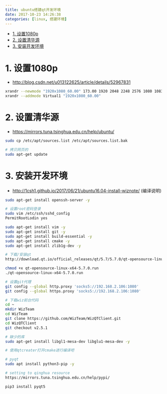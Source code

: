 ```yaml
---
title: ubuntu搭建qt开发环境
date: 2017-10-23 14:26:38
categories: [linux, 搭建环境]
---
```


<!-- TOC -->

- [1. 设置1080p](#1-%E8%AE%BE%E7%BD%AE1080p)
- [2. 设置清华源](#2-%E8%AE%BE%E7%BD%AE%E6%B8%85%E5%8D%8E%E6%BA%90)
- [3. 安装开发环境](#3-%E5%AE%89%E8%A3%85%E5%BC%80%E5%8F%91%E7%8E%AF%E5%A2%83)

<!-- /TOC -->

# 1. 设置1080p
* http://blog.csdn.net/u013122625/article/details/52967831

```bash
xrandr --newmode "1920x1080_60.00" 173.00 1920 2048 2248 2576 1080 1083 1088 1120 -hsync +vsync
xrandr --addmode Virtual1 "1920x1080_60.00"
```


# 2. 设置清华源
* https://mirrors.tuna.tsinghua.edu.cn/help/ubuntu/

```bash
sudo cp /etc/apt/sources.list /etc/apt/sources.list.bak

# 拷贝网页的
sudo apt-get update
```

# 3. 安装开发环境
* http://1csh1.github.io/2017/06/21/ubuntu16.04-install-wiznote/ (编译说明)

```bash
sudo apt-get install openssh-server -y

# 设置root密码登录
sudo vim /etc/ssh/sshd_config
PermitRootLodin yes

sudo apt-get install vim -y
sudo apt-get install git -y
sudo apt-get install build-essential -y
sudo apt-get install cmake -y
sudo apt-get install zlib1g-dev -y

# 下载/安装qt
http://download.qt.io/official_releases/qt/5.7/5.7.0/qt-opensource-linux-x64-5.7.0.run

chmod +x qt-opensource-linux-x64-5.7.0.run
./qt-opensource-linux-x64-5.7.0.run

# 设置git代理
git config --global http.proxy 'socks5://192.168.2.106:1080' 
git config --global https.proxy 'socks5://192.168.2.106:1080'

# 下载wiz前台代码
cd ~
mkdir WizTeam
cd WizTeam
git clone https://github.com/WizTeam/WizQTClient.git
cd WizQTClient
git checkout v2.5.1

# 缺少的库
sudo apt-get install libgl1-mesa-dev libglu1-mesa-dev -y

# 使用qtcreater打开cmake进行编译吧

# pyqt
sudo apt install python3-pip -y

# setting to qinghua resource
https://mirrors.tuna.tsinghua.edu.cn/help/pypi/

pip3 install pyqt5
```
